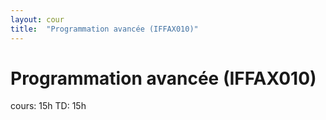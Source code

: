 ```yaml
---
layout: cour
title:  "Programmation avancée (IFFAX010)"
---
```


# Programmation avancée (IFFAX010)
cours: 15h TD: 15h